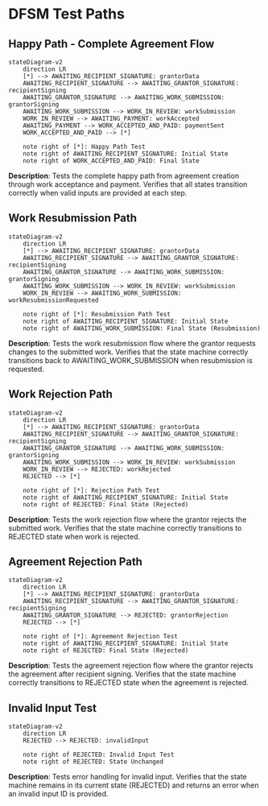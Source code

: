 # DFSM Test Paths

## Happy Path - Complete Agreement Flow
```mermaid
stateDiagram-v2
    direction LR
    [*] --> AWAITING_RECIPIENT_SIGNATURE: grantorData
    AWAITING_RECIPIENT_SIGNATURE --> AWAITING_GRANTOR_SIGNATURE: recipientSigning
    AWAITING_GRANTOR_SIGNATURE --> AWAITING_WORK_SUBMISSION: grantorSigning
    AWAITING_WORK_SUBMISSION --> WORK_IN_REVIEW: workSubmission
    WORK_IN_REVIEW --> AWAITING_PAYMENT: workAccepted
    AWAITING_PAYMENT --> WORK_ACCEPTED_AND_PAID: paymentSent
    WORK_ACCEPTED_AND_PAID --> [*]
    
    note right of [*]: Happy Path Test
    note right of AWAITING_RECIPIENT_SIGNATURE: Initial State
    note right of WORK_ACCEPTED_AND_PAID: Final State
```

**Description**: Tests the complete happy path from agreement creation through work acceptance and payment. Verifies that all states transition correctly when valid inputs are provided at each step.

## Work Resubmission Path
```mermaid
stateDiagram-v2
    direction LR
    [*] --> AWAITING_RECIPIENT_SIGNATURE: grantorData
    AWAITING_RECIPIENT_SIGNATURE --> AWAITING_GRANTOR_SIGNATURE: recipientSigning
    AWAITING_GRANTOR_SIGNATURE --> AWAITING_WORK_SUBMISSION: grantorSigning
    AWAITING_WORK_SUBMISSION --> WORK_IN_REVIEW: workSubmission
    WORK_IN_REVIEW --> AWAITING_WORK_SUBMISSION: workResubmissionRequested
    
    note right of [*]: Resubmission Path Test
    note right of AWAITING_RECIPIENT_SIGNATURE: Initial State
    note right of AWAITING_WORK_SUBMISSION: Final State (Resubmission)
```

**Description**: Tests the work resubmission flow where the grantor requests changes to the submitted work. Verifies that the state machine correctly transitions back to AWAITING_WORK_SUBMISSION when resubmission is requested.

## Work Rejection Path
```mermaid
stateDiagram-v2
    direction LR
    [*] --> AWAITING_RECIPIENT_SIGNATURE: grantorData
    AWAITING_RECIPIENT_SIGNATURE --> AWAITING_GRANTOR_SIGNATURE: recipientSigning
    AWAITING_GRANTOR_SIGNATURE --> AWAITING_WORK_SUBMISSION: grantorSigning
    AWAITING_WORK_SUBMISSION --> WORK_IN_REVIEW: workSubmission
    WORK_IN_REVIEW --> REJECTED: workRejected
    REJECTED --> [*]
    
    note right of [*]: Rejection Path Test
    note right of AWAITING_RECIPIENT_SIGNATURE: Initial State
    note right of REJECTED: Final State (Rejected)
```

**Description**: Tests the work rejection flow where the grantor rejects the submitted work. Verifies that the state machine correctly transitions to REJECTED state when work is rejected.

## Agreement Rejection Path
```mermaid
stateDiagram-v2
    direction LR
    [*] --> AWAITING_RECIPIENT_SIGNATURE: grantorData
    AWAITING_RECIPIENT_SIGNATURE --> AWAITING_GRANTOR_SIGNATURE: recipientSigning
    AWAITING_GRANTOR_SIGNATURE --> REJECTED: grantorRejection
    REJECTED --> [*]
    
    note right of [*]: Agreement Rejection Test
    note right of AWAITING_RECIPIENT_SIGNATURE: Initial State
    note right of REJECTED: Final State (Rejected)
```

**Description**: Tests the agreement rejection flow where the grantor rejects the agreement after recipient signing. Verifies that the state machine correctly transitions to REJECTED state when the agreement is rejected.

## Invalid Input Test
```mermaid
stateDiagram-v2
    direction LR
    REJECTED --> REJECTED: invalidInput
    
    note right of REJECTED: Invalid Input Test
    note right of REJECTED: State Unchanged
```

**Description**: Tests error handling for invalid input. Verifies that the state machine remains in its current state (REJECTED) and returns an error when an invalid input ID is provided. 